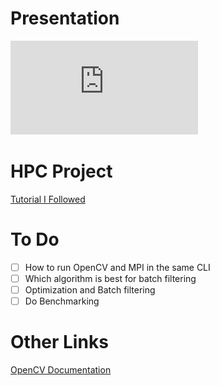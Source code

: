 # Presentation
![Presentation](https://github.com/Vishwa-docs/HPC-Project/blob/main/Presentation/HPC%20Project%20Presentation.pdf)


# HPC Project

[Tutorial I Followed](https://youtube.com/playlist?list=PLUTbi0GOQwghR9db9p6yHqwvzc989q_mu&si=jD8vXRX3Q709iE84)

# To Do
- [ ] How to run OpenCV and MPI in the same CLI
- [ ] Which algorithm is best for batch filtering
- [ ] Optimization and Batch filtering
- [ ] Do Benchmarking

# Other Links
[OpenCV Documentation](https://docs.opencv.org/4.x/d0/d3d/tutorial_general_install.html)
